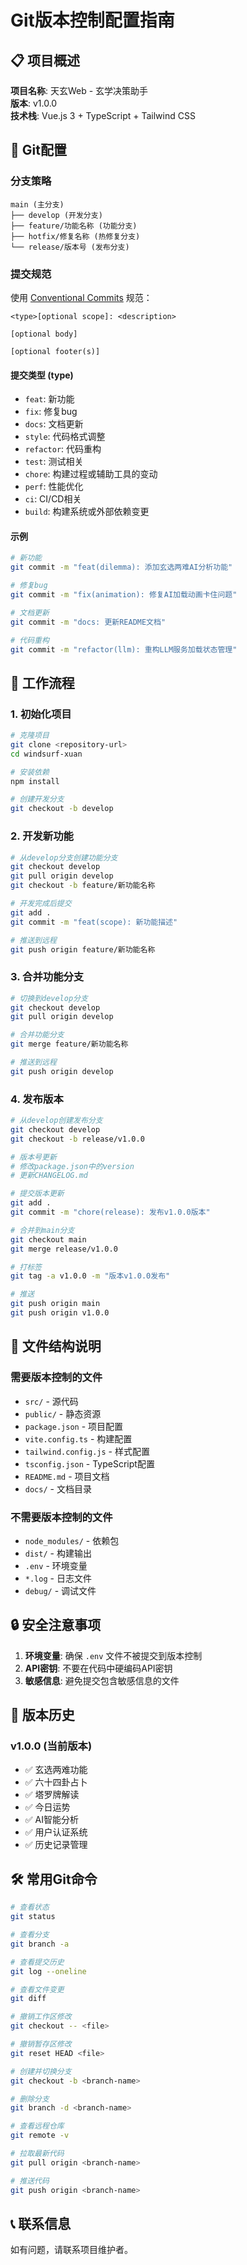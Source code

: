 # Git版本控制配置指南

## 📋 项目概述

**项目名称**: 天玄Web - 玄学决策助手  
**版本**: v1.0.0  
**技术栈**: Vue.js 3 + TypeScript + Tailwind CSS  

## 🔧 Git配置

### 分支策略

```
main (主分支)
├── develop (开发分支)
├── feature/功能名称 (功能分支)
├── hotfix/修复名称 (热修复分支)
└── release/版本号 (发布分支)
```

### 提交规范

使用 [Conventional Commits](https://www.conventionalcommits.org/) 规范：

```
<type>[optional scope]: <description>

[optional body]

[optional footer(s)]
```

#### 提交类型 (type)

- `feat`: 新功能
- `fix`: 修复bug
- `docs`: 文档更新
- `style`: 代码格式调整
- `refactor`: 代码重构
- `test`: 测试相关
- `chore`: 构建过程或辅助工具的变动
- `perf`: 性能优化
- `ci`: CI/CD相关
- `build`: 构建系统或外部依赖变更

#### 示例

```bash
# 新功能
git commit -m "feat(dilemma): 添加玄选两难AI分析功能"

# 修复bug
git commit -m "fix(animation): 修复AI加载动画卡住问题"

# 文档更新
git commit -m "docs: 更新README文档"

# 代码重构
git commit -m "refactor(llm): 重构LLM服务加载状态管理"
```

## 🚀 工作流程

### 1. 初始化项目

```bash
# 克隆项目
git clone <repository-url>
cd windsurf-xuan

# 安装依赖
npm install

# 创建开发分支
git checkout -b develop
```

### 2. 开发新功能

```bash
# 从develop分支创建功能分支
git checkout develop
git pull origin develop
git checkout -b feature/新功能名称

# 开发完成后提交
git add .
git commit -m "feat(scope): 新功能描述"

# 推送到远程
git push origin feature/新功能名称
```

### 3. 合并功能分支

```bash
# 切换到develop分支
git checkout develop
git pull origin develop

# 合并功能分支
git merge feature/新功能名称

# 推送到远程
git push origin develop
```

### 4. 发布版本

```bash
# 从develop创建发布分支
git checkout develop
git checkout -b release/v1.0.0

# 版本号更新
# 修改package.json中的version
# 更新CHANGELOG.md

# 提交版本更新
git add .
git commit -m "chore(release): 发布v1.0.0版本"

# 合并到main分支
git checkout main
git merge release/v1.0.0

# 打标签
git tag -a v1.0.0 -m "版本v1.0.0发布"

# 推送
git push origin main
git push origin v1.0.0
```

## 📁 文件结构说明

### 需要版本控制的文件

- `src/` - 源代码
- `public/` - 静态资源
- `package.json` - 项目配置
- `vite.config.ts` - 构建配置
- `tailwind.config.js` - 样式配置
- `tsconfig.json` - TypeScript配置
- `README.md` - 项目文档
- `docs/` - 文档目录

### 不需要版本控制的文件

- `node_modules/` - 依赖包
- `dist/` - 构建输出
- `.env` - 环境变量
- `*.log` - 日志文件
- `debug/` - 调试文件

## 🔒 安全注意事项

1. **环境变量**: 确保 `.env` 文件不被提交到版本控制
2. **API密钥**: 不要在代码中硬编码API密钥
3. **敏感信息**: 避免提交包含敏感信息的文件

## 📝 版本历史

### v1.0.0 (当前版本)
- ✅ 玄选两难功能
- ✅ 六十四卦占卜
- ✅ 塔罗牌解读
- ✅ 今日运势
- ✅ AI智能分析
- ✅ 用户认证系统
- ✅ 历史记录管理

## 🛠️ 常用Git命令

```bash
# 查看状态
git status

# 查看分支
git branch -a

# 查看提交历史
git log --oneline

# 查看文件变更
git diff

# 撤销工作区修改
git checkout -- <file>

# 撤销暂存区修改
git reset HEAD <file>

# 创建并切换分支
git checkout -b <branch-name>

# 删除分支
git branch -d <branch-name>

# 查看远程仓库
git remote -v

# 拉取最新代码
git pull origin <branch-name>

# 推送代码
git push origin <branch-name>
```

## 📞 联系信息

如有问题，请联系项目维护者。 